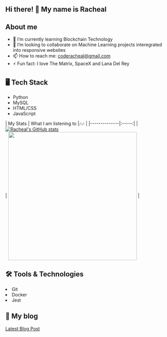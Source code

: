 ## Hi there! 👋 My name is Racheal

## About me

- 🌱 I’m currently learning Blockchain Technology
- 👯 I’m looking to collaborate on Machine Learning projects interegrated into responsive websites
- 📫 How to reach me: coderacheal@gmail.com
- ⚡ Fun fact: I love The Matrix, SpaceX and Lana Del Rey

## 🖥️ Tech Stack 
- Python                   
- MySQL                       
- HTML/CSS                  
- JavaScript 

| My Stats | What I am listening to  |:notes::notes: |
|--------------|:-----:|
| [![Racheal's GitHub stats](https://github-readme-stats.vercel.app/api?username=coderacheal&show_icons=true&theme=highcontrast)](https://github.com/coderacheal/github-readme-stats)<br>| <a href="https://github.com/rica213/rica213"><img align="center" width="400" src="https://spotify-github-profile.vercel.app/api/view?uid=12165174461&cover_image=true&theme=novatorem&show_offline=false&background_color=121212&bar_color=53b14f&bar_color_cover=false" /></a>  | 

## 🛠️ Tools & Technologies
<li>Git</li>
<li>Docker</li>
<li>Jest</li>

## 📰 My blog
[Latest Blog Post](https://rb.gy/1ssy6b)
